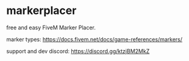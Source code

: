 # markerplacer
free and easy FiveM Marker Placer. 

marker types: https://docs.fivem.net/docs/game-references/markers/

support and dev discord: https://discord.gg/ktzjBM2MkZ

